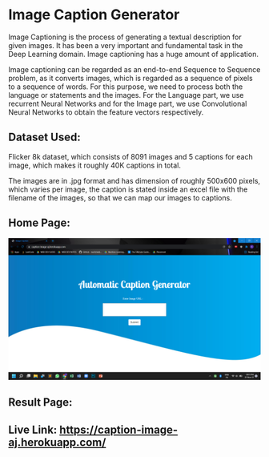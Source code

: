 # Image Caption Generator

Image Captioning is the process of generating a textual description for given images. It has been a very important and fundamental task in the Deep Learning domain. Image captioning has a huge amount of application.

Image captioning can be regarded as an end-to-end Sequence to Sequence problem, as it converts images, which is regarded as a sequence of pixels to a sequence of words. For this purpose, we need to process both the language or statements and the images. For the Language part, we use recurrent Neural Networks and for the Image part, we use Convolutional Neural Networks to obtain the feature vectors respectively.


## Dataset Used:  

Flicker 8k dataset, which consists of 8091 images and 5 captions for each image, which makes it roughly 40K captions in total.

The images are in .jpg format and has dimension of roughly 500x600 pixels, which varies per image, the caption is stated inside an excel file with the filename of the images, so that we can map our images to captions.

## Home Page: 

![N|Solid](https://github.com/aj8101/image-caption/blob/main/templates/Screenshot%202021-11-21%20211120.png?raw=true) 

## Result Page: 
 
## Live Link:   https://caption-image-aj.herokuapp.com/
